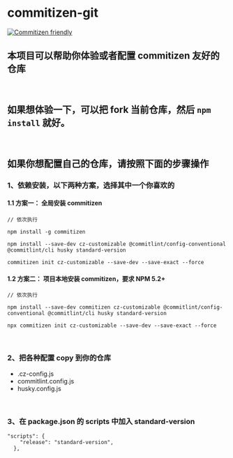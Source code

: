 # commitizen-git

[![Commitizen friendly](https://img.shields.io/badge/commitizen-friendly-brightgreen.svg)](http://commitizen.github.io/cz-cli/)

## 本项目可以帮助你体验或者配置 commitizen 友好的仓库

<br>

## 如果想体验一下，可以把 fork 当前仓库，然后 `npm install` 就好。

<br>

## 如果你想配置自己的仓库，请按照下面的步骤操作

### 1、依赖安装，以下两种方案，选择其中一个你喜欢的

#### 1.1 方案一： 全局安装 commitizen

```
// 依次执行

npm install -g commitizen

npm install --save-dev cz-customizable @commitlint/config-conventional @commitlint/cli husky standard-version

commitizen init cz-customizable --save-dev --save-exact --force
```

#### 1.2 方案二： 项目本地安装 commitizen，要求 NPM 5.2+

```
// 依次执行

npm install --save-dev commitizen cz-customizable @commitlint/config-conventional @commitlint/cli husky standard-version

npx commitizen init cz-customizable --save-dev --save-exact --force
```

<br>

### 2、把各种配置 copy 到你的仓库

- .cz-config.js
- commitlint.config.js
- husky.config.js

<br>

### 3、在 package.json 的 scripts 中加入 standard-version

```
"scripts": {
    "release": "standard-version",
  },
```
